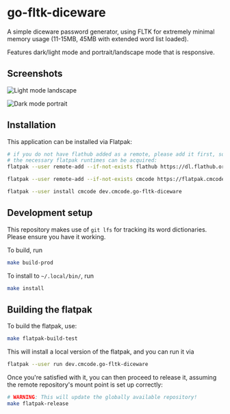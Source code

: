 # go-fltk-diceware

A simple diceware password generator, using FLTK for extremely minimal memory usage (11-15MB, 45MB with extended word list loaded).

Features dark/light mode and portrait/landscape mode that is responsive.

## Screenshots

![Light mode landscape](./docs/light-landscape.png)

![Dark mode portrait](./docs/dark-portrait.png)

## Installation

This application can be installed via Flatpak:

```bash
# if you do not have flathub added as a remote, please add it first, so that
# the necessary flatpak runtimes can be acquired:
flatpak --user remote-add --if-not-exists flathub https://dl.flathub.org/repo/flathub.flatpakrepo

flatpak --user remote-add --if-not-exists cmcode https://flatpak.cmcode.dev/cmcode.flatpakrepo

flatpak --user install cmcode dev.cmcode.go-fltk-diceware
```

## Development setup

This repository makes use of `git lfs` for tracking its word dictionaries. Please ensure you have it working.

To build, run

```bash
make build-prod
```

To install to `~/.local/bin/`, run

```bash
make install
```

## Building the flatpak

To build the flatpak, use:

```bash
make flatpak-build-test
```

This will install a local version of the flatpak, and you can run it via

```bash
flatpak --user run dev.cmcode.go-fltk-diceware
```

Once you're satisfied with it, you can then proceed to release it, assuming the remote repository's mount point is set up correctly:

```bash
# WARNING: This will update the globally available repository!
make flatpak-release
```
